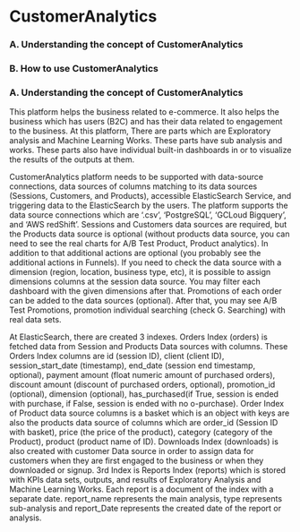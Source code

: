 # CustomerAnalytics
 
### **A.** Understanding the concept of CustomerAnalytics
### **B.** How to use CustomerAnalytics




### **A.** Understanding the concept of CustomerAnalytics

This platform helps the business related to e-commerce. It also helps the business which has users (B2C) and has their data related to engagement to the business. 
At this platform, There are parts which are Exploratory analysis and Machine Learning Works. These parts have sub analysis and works. These parts also have individual built-in dashboards in or to visualize the results of the outputs at them.  

CustomerAnalytics platform needs to be supported with data-source connections, data sources of columns matching to its data sources (Sessions, Customers, and Products), accessible ElasticSearch Service, and triggering data to the ElasticSearch by the users. The platform supports the data source connections which are ‘.csv’, ‘PostgreSQL’, ‘GCLoud Bigquery’, and ‘AWS redShift’. Sessions and Customers data sources are required, but the Products data source is optional (without products data source, you can need to see the real charts for A/B Test Product, Product analytics). In addition to that additional actions are optional (you probably see the additional actions in Funnels). If you need to check the data source with a dimension (region, location,  business type, etc), it is possible to assign dimensions columns at the session data source. You may filter each dashboard with the given dimensions after that. Promotions of each order can be added to the data sources (optional). After that, you may see A/B Test Promotions, promotion individual searching (check G. Searching) with real data sets.

At ElasticSearch, there are created 3 indexes. Orders Index (orders) is fetched data from Session and Products Data sources with columns. These Orders Index columns are id (session ID), client (client ID), session_start_date (timestamp), end_date (session end timestamp, optional), payment amount (float numeric amount of purchased orders), discount amount (discount of purchased orders, optional), promotion_id (optional), dimension (optional), has_purchased(if True, session is ended with purchase, if False, session is ended with no o-purchase). Order Index of Product data source columns is a basket which is an object with keys are also the products data source of columns which are order_id (Session ID with basket), price (the price of the product), category (category of the Product), product (product name of ID). Downloads Index (downloads) is also created with customer Data source in order to assign data for customers when they are first engaged to the business or when they downloaded or signup. 3rd Index is Reports Index (reports) which is stored with KPIs data sets, outputs, and results of Exploratory Analysis and Machine Learning Works. Each report is a document of the index with a separate date. report_name represents the main analysis, type represents sub-analysis and report_Date represents the created date of the report or analysis.

    









